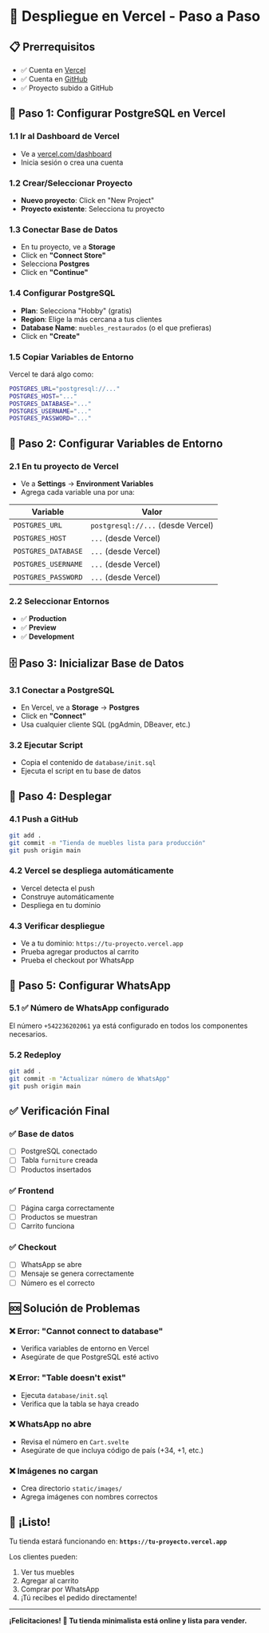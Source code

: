 # 🚀 Despliegue en Vercel - Paso a Paso

## 📋 Prerrequisitos
- ✅ Cuenta en [Vercel](https://vercel.com)
- ✅ Cuenta en [GitHub](https://github.com)
- ✅ Proyecto subido a GitHub

## 🔧 Paso 1: Configurar PostgreSQL en Vercel

### 1.1 Ir al Dashboard de Vercel
- Ve a [vercel.com/dashboard](https://vercel.com/dashboard)
- Inicia sesión o crea una cuenta

### 1.2 Crear/Seleccionar Proyecto
- **Nuevo proyecto**: Click en "New Project"
- **Proyecto existente**: Selecciona tu proyecto

### 1.3 Conectar Base de Datos
- En tu proyecto, ve a **Storage**
- Click en **"Connect Store"**
- Selecciona **Postgres**
- Click en **"Continue"**

### 1.4 Configurar PostgreSQL
- **Plan**: Selecciona "Hobby" (gratis)
- **Region**: Elige la más cercana a tus clientes
- **Database Name**: `muebles_restaurados` (o el que prefieras)
- Click en **"Create"**

### 1.5 Copiar Variables de Entorno
Vercel te dará algo como:
```bash
POSTGRES_URL="postgresql://..."
POSTGRES_HOST="..."
POSTGRES_DATABASE="..."
POSTGRES_USERNAME="..."
POSTGRES_PASSWORD="..."
```

## 🔑 Paso 2: Configurar Variables de Entorno

### 2.1 En tu proyecto de Vercel
- Ve a **Settings** → **Environment Variables**
- Agrega cada variable una por una:

| Variable | Valor |
|----------|-------|
| `POSTGRES_URL` | `postgresql://...` (desde Vercel) |
| `POSTGRES_HOST` | `...` (desde Vercel) |
| `POSTGRES_DATABASE` | `...` (desde Vercel) |
| `POSTGRES_USERNAME` | `...` (desde Vercel) |
| `POSTGRES_PASSWORD` | `...` (desde Vercel) |

### 2.2 Seleccionar Entornos
- ✅ **Production**
- ✅ **Preview** 
- ✅ **Development**

## 🗄️ Paso 3: Inicializar Base de Datos

### 3.1 Conectar a PostgreSQL
- En Vercel, ve a **Storage** → **Postgres**
- Click en **"Connect"**
- Usa cualquier cliente SQL (pgAdmin, DBeaver, etc.)

### 3.2 Ejecutar Script
- Copia el contenido de `database/init.sql`
- Ejecuta el script en tu base de datos

## 🚀 Paso 4: Desplegar

### 4.1 Push a GitHub
```bash
git add .
git commit -m "Tienda de muebles lista para producción"
git push origin main
```

### 4.2 Vercel se despliega automáticamente
- Vercel detecta el push
- Construye automáticamente
- Despliega en tu dominio

### 4.3 Verificar despliegue
- Ve a tu dominio: `https://tu-proyecto.vercel.app`
- Prueba agregar productos al carrito
- Prueba el checkout por WhatsApp

## 📱 Paso 5: Configurar WhatsApp

### 5.1 ✅ Número de WhatsApp configurado
El número `+542236202061` ya está configurado en todos los componentes necesarios.

### 5.2 Redeploy
```bash
git add .
git commit -m "Actualizar número de WhatsApp"
git push origin main
```

## ✅ Verificación Final

### ✅ Base de datos
- [ ] PostgreSQL conectado
- [ ] Tabla `furniture` creada
- [ ] Productos insertados

### ✅ Frontend
- [ ] Página carga correctamente
- [ ] Productos se muestran
- [ ] Carrito funciona

### ✅ Checkout
- [ ] WhatsApp se abre
- [ ] Mensaje se genera correctamente
- [ ] Número es el correcto

## 🆘 Solución de Problemas

### ❌ Error: "Cannot connect to database"
- Verifica variables de entorno en Vercel
- Asegúrate de que PostgreSQL esté activo

### ❌ Error: "Table doesn't exist"
- Ejecuta `database/init.sql`
- Verifica que la tabla se haya creado

### ❌ WhatsApp no abre
- Revisa el número en `Cart.svelte`
- Asegúrate de que incluya código de país (+34, +1, etc.)

### ❌ Imágenes no cargan
- Crea directorio `static/images/`
- Agrega imágenes con nombres correctos

## 🎯 ¡Listo!

Tu tienda estará funcionando en:
**`https://tu-proyecto.vercel.app`**

Los clientes pueden:
1. Ver tus muebles
2. Agregar al carrito
3. Comprar por WhatsApp
4. ¡Tú recibes el pedido directamente!

---

**¡Felicitaciones! 🎉 Tu tienda minimalista está online y lista para vender.** 